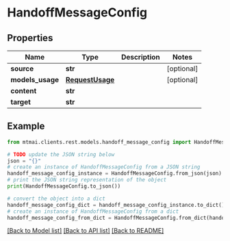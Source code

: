 # HandoffMessageConfig


## Properties

Name | Type | Description | Notes
------------ | ------------- | ------------- | -------------
**source** | **str** |  | [optional] 
**models_usage** | [**RequestUsage**](RequestUsage.md) |  | [optional] 
**content** | **str** |  | 
**target** | **str** |  | 

## Example

```python
from mtmai.clients.rest.models.handoff_message_config import HandoffMessageConfig

# TODO update the JSON string below
json = "{}"
# create an instance of HandoffMessageConfig from a JSON string
handoff_message_config_instance = HandoffMessageConfig.from_json(json)
# print the JSON string representation of the object
print(HandoffMessageConfig.to_json())

# convert the object into a dict
handoff_message_config_dict = handoff_message_config_instance.to_dict()
# create an instance of HandoffMessageConfig from a dict
handoff_message_config_from_dict = HandoffMessageConfig.from_dict(handoff_message_config_dict)
```
[[Back to Model list]](../README.md#documentation-for-models) [[Back to API list]](../README.md#documentation-for-api-endpoints) [[Back to README]](../README.md)


